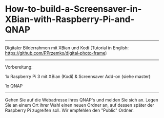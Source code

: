 # How-to-build-a-Screensaver-in-XBian-with-Raspberry-Pi-and-QNAP
_________________________________________________________________________________________________________________
Digitaler Bilderrahmen mit XBian und Kodi (Tutorial in English: https://github.com/PPrzemko/digital-photo-frame)
_________________________________________________________________________________________________________________
Vorbereitung:


1x Raspberry Pi 3 mit XBian (Kodi) & Screensaver Add-on (siehe master)

1x QNAP

____________________________________________________________________________________________________________________

Gehen Sie auf die Webadresse ihres QNAP's und melden Sie sich an. Legen Sie an einem Ort ihrer Wahl einen neuen Ordner an, auf dessen später der Raspberry Pi zugreifen soll. Wir empfehlen den "Public" Ordner.


